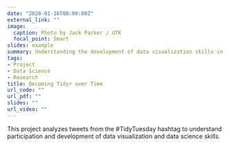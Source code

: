 ```yaml
---
date: "2020-01-16T00:00:00Z"
external_link: ""
image:
  caption: Photo by Jack Parker / UTK
  focal_point: Smart
slides: example
summary: Understanding the development of data visualization skills in an online community of practice.
tags:
- Project
- Data Science
- Research
title: Becoming Tidyr over Time
url_code: ""
url_pdf: ""
slides: ""
url_video: ""
---
```


This project analyzes tweets from the #TidyTuesday hashtag to understand participation and development of data visualization and data science skills.
